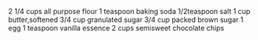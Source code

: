 2 1/4 cups all purpose flour
 1 teaspoon baking soda 
 1/2teaspoon salt 
 1 cup butter,softened 
 3/4 cup granulated sugar 
 3/4 cup packed brown sugar 
 1 egg
  1 teaspoon vanilla essence 
  2 cups semisweet chocolate chips